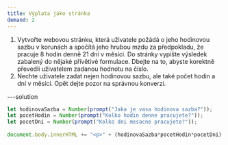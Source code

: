 ```yaml
---
title: Výplata jako stránka
demand: 2
---
```


1. Vytvořte webovou stránku, která uživatele požádá o jeho hodinovou sazbu v korunách a spočítá jeho hrubou mzdu za předpokladu, že pracuje 8 hodin denně 21 dní v měsíci. Do stránky vypište výsledek zabalený do nějaké přívětivé formulace. Dbejte na to, abyste korektně převedli uživatelem zadanou hodnotu na číslo.
1. Nechte uživatele zadat nejen hodinovou sazbu, ale také počet hodin a dní v měsíci. Opět dejte pozor na správnou konverzi.

---solution

```js
let hodinovaSazba = Number(prompt("Jaka je vasa hodinova sazba?"));
let pocetHodin = Number(prompt("Kolko hodin denne pracujete?"));
let pocetDni = Number(prompt("Kolko dni mesacne pracujete?"));
​
document.body.innerHTML += "<p>" + (hodinovaSazba*pocetHodin*pocetDni) + "</p>";
```

